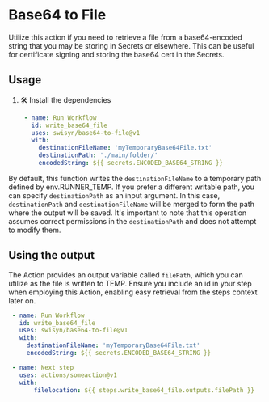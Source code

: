 # Base64 to File

Utilize this action if you need to retrieve a file from a base64-encoded string that you may be storing in Secrets or elsewhere. This can be useful for certificate signing and storing the base64 cert in the Secrets.

## Usage

1. :hammer_and_wrench: Install the dependencies

   ```yaml
    - name: Run Workflow
      id: write_base64_file
      uses: swisyn/base64-to-file@v1
      with:
        destinationFileName: 'myTemporaryBase64File.txt'
        destinationPath: './main/folder/'
        encodedString: ${{ secrets.ENCODED_BASE64_STRING }}
   ```

By default, this function writes the `destinationFileName` to a temporary path defined by env.RUNNER_TEMP. If you prefer a different writable path, you can specify `destinationPath` as an input argument. In this case, `destinationPath` and `destinationFileName` will be merged to form the path where the output will be saved. It's important to note that this operation assumes correct permissions in the `destinationPath` and does not attempt to modify them.

## Using the output

The Action provides an output variable called `filePath`, which you can utilize as the file is written to TEMP. Ensure you include an id in your step when employing this Action, enabling easy retrieval from the steps context later on.

   ```yaml
    - name: Run Workflow
      id: write_base64_file
      uses: swisyn/base64-to-file@v1
      with:
        destinationFileName: 'myTemporaryBase64File.txt'
        encodedString: ${{ secrets.ENCODED_BASE64_STRING }}

    - name: Next step
      uses: actions/someaction@v1
      with:
          filelocation: ${{ steps.write_base64_file.outputs.filePath }}
   ```

